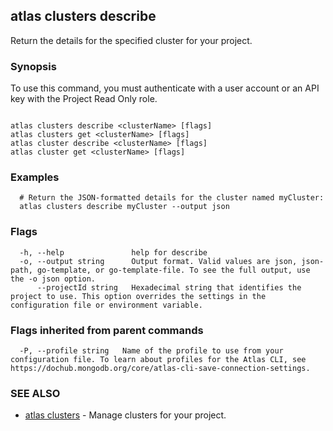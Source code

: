 ## atlas clusters describe

Return the details for the specified cluster for your project.


### Synopsis

To use this command, you must authenticate with a user account or an API key with the Project Read Only role.



```

atlas clusters describe <clusterName> [flags]
atlas clusters get <clusterName> [flags]
atlas cluster describe <clusterName> [flags]
atlas cluster get <clusterName> [flags]
```

### Examples

```
  # Return the JSON-formatted details for the cluster named myCluster:
  atlas clusters describe myCluster --output json
```


### Flags

```
  -h, --help               help for describe
  -o, --output string      Output format. Valid values are json, json-path, go-template, or go-template-file. To see the full output, use the -o json option.
      --projectId string   Hexadecimal string that identifies the project to use. This option overrides the settings in the configuration file or environment variable.

```


### Flags inherited from parent commands

```
  -P, --profile string   Name of the profile to use from your configuration file. To learn about profiles for the Atlas CLI, see https://dochub.mongodb.org/core/atlas-cli-save-connection-settings.

```

### SEE ALSO


* [atlas clusters](atlas_clusters.md)	- Manage clusters for your project.



